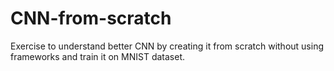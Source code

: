 # CNN-from-scratch
Exercise to understand better CNN by creating it from scratch without using frameworks and train it on MNIST dataset.
